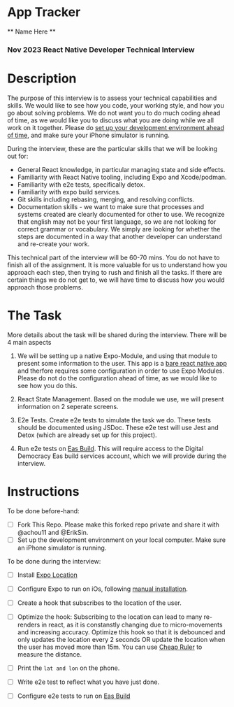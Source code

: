 # App Tracker

** Name Here **

### Nov 2023 React Native Developer Technical Interview

# Description

The purpose of this interview is to assess your technical capabilities and skills. We would like to see how you code, your working style, and how you go about solving problems. We do not want you to do much coding ahead of time, as we would like you to discuss what you are doing while we all work on it together. Please do [set up your development environment ahead of time](https://reactnative.dev/docs/environment-setup?guide=native&platform=ios), and make sure your iPhone simulator is running.

During the interview, these are the particular skills that we will be looking out for:

- General React knowledge, in particular managing state and side effects.
- Familiarity with React Native tooling, including Expo and Xcode/podman.
- Familiarity with e2e tests, specifically detox.
- Familiarity with expo build services.
- Git skills including rebasing, merging, and resolving conflicts.
- Documentation skills - we want to make sure that processes and systems created are clearly documented for other to use. We recognize that english may not be your first language, so we are not looking for correct grammar or vocabulary. We simply are looking for whether the steps are documented in a way that another developer can understand and re-create your work.

This technical part of the interview will be 60-70 mins. You do not have to finish all of the assignment. It is more valuable for us to understand how you approach each step, then trying to rush and finish all the tasks. If there are certain things we do not get to, we will have time to discuss how you would approach those problems.

# The Task

More details about the task will be shared during the interview. There will be 4 main aspects

1. We will be setting up a native Expo-Module, and using that module to present some information to the user. This app is a [bare react native app](https://docs.expo.dev/bare/overview/) and therfore requires some configuration in order to use Expo Modules. Please do not do the configuration ahead of time, as we would like to see how you do this.

2. React State Management. Based on the module we use, we will present information on 2 seperate screens.

3. E2e Tests. Create e2e tests to simulate the task we do. These tests should be documented using JSDoc. These e2e test will use Jest and Detox (which are already set up for this project).

4. Run e2e tests on [Eas Build](https://docs.expo.dev/build-reference/e2e-tests/). This will require access to the Digital Democracy Eas build services account, which we will provide during the interview.

# Instructions

To be done before-hand:

- [ ] Fork This Repo. Please make this forked repo private and share it with @achou11 and @ErikSin.
- [ ] Set up the development environment on your local computer. Make sure an iPhone simulator is running.

To be done during the interview:

- [ ] Install [Expo Location](https://docs.expo.dev/versions/latest/sdk/location/)
- [ ] Configure Expo to run on iOs, following [manual installation](https://docs.expo.dev/bare/installing-expo-modules/#manual-installation).
- [ ] Create a hook that subscribes to the location of the user. 
- [ ] Optimize the hook: Subscribing to the location can lead to many re-renders in react, as it is constanstly changing due to micro-movements and increasing accuracy. Optimize this hook so that it is debounced and only updates the location every 2 seconds OR update the location when the user has moved more than 15m. You can use [Cheap Ruler](https://www.npmjs.com/package/cheap-ruler) to measure the distance.
- [ ] Print the `lat and lon` on the phone.
- [ ] Write e2e test to reflect what you have just done.
- [ ] Configure e2e tests to run on [Eas Build](https://docs.expo.dev/build-reference/e2e-tests/)

